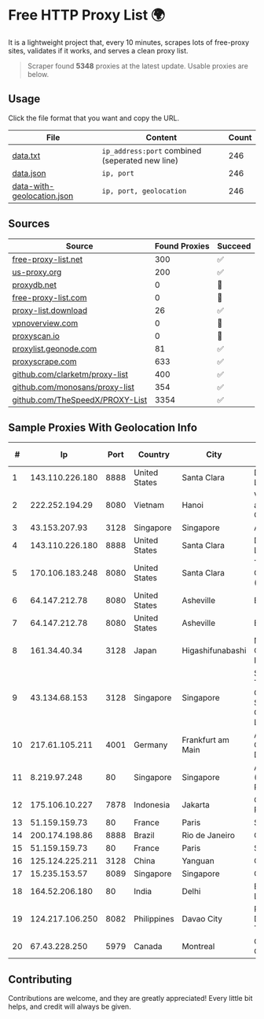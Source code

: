 
# Free HTTP Proxy List 🌍

It is a lightweight project that, every 10 minutes, scrapes lots of free-proxy sites, validates if it works, and serves a clean proxy list.


> Scraper found **5348** proxies at the latest update. Usable proxies are below.

## Usage

Click the file format that you want and copy the URL.


|File|Content|Count|
|----|-------|-----|
|[data.txt](https://raw.githubusercontent.com/themiralay/Proxy-List-World/master/data.txt)|`ip_address:port` combined (seperated new line)|246|
|[data.json](https://raw.githubusercontent.com/themiralay/Proxy-List-World/master/data.json)|`ip, port`|246|
|[data-with-geolocation.json](https://raw.githubusercontent.com/themiralay/Proxy-List-World/master/data-with-geolocation.json)|`ip, port, geolocation`|246|

## Sources

|Source|Found Proxies|Succeed|
|------|-------------|-------|
|[free-proxy-list.net](https://free-proxy-list.net)|300|✅|
|[us-proxy.org](https://www.us-proxy.org)|200|✅|
|[proxydb.net](http://proxydb.net)|0|🚫|
|[free-proxy-list.com](https://free-proxy-list.com/?page=&port=&type%5B%5D=http&type%5B%5D=https&up_time=0&search=Search)|0|🚫|
|[proxy-list.download](https://www.proxy-list.download/HTTP)|26|✅|
|[vpnoverview.com](https://vpnoverview.com/privacy/anonymous-browsing/free-proxy-servers)|0|🚫|
|[proxyscan.io](https://www.proxyscan.io)|0|🚫|
|[proxylist.geonode.com](https://proxylist.geonode.com/api/proxy-list?limit=300&page=1&sort_by=lastChecked&sort_type=desc&protocols=http,https)|81|✅|
|[proxyscrape.com](https://api.proxyscrape.com/v2/?request=displayproxies&protocol=http&timeout=10000&country=all&ssl=all&anonymity=all)|633|✅|
|[github.com/clarketm/proxy-list](https://raw.githubusercontent.com/clarketm/proxy-list/master/proxy-list-raw.txt)|400|✅|
|[github.com/monosans/proxy-list](https://raw.githubusercontent.com/monosans/proxy-list/main/proxies/http.txt)|354|✅|
|[github.com/TheSpeedX/PROXY-List](https://raw.githubusercontent.com/TheSpeedX/PROXY-List/master/http.txt)|3354|✅|


## Sample Proxies With Geolocation Info

|#|Ip|Port|Country|City|Internet Service Provider|
|-|--|----|-------|----|-------------------------|
|1|143.110.226.180|8888|United States|Santa Clara|DigitalOcean, LLC|
|2|222.252.194.29|8080|Vietnam|Hanoi|VietNam Post and Telecom Corporation|
|3|43.153.207.93|3128|Singapore|Singapore|Aceville Pte.ltd|
|4|143.110.226.180|8888|United States|Santa Clara|DigitalOcean, LLC|
|5|170.106.183.248|8080|United States|Santa Clara|Tencent Cloud Computing (Beijing) Co|
|6|64.147.212.78|8080|United States|Asheville|ERC Broadband|
|7|64.147.212.78|8080|United States|Asheville|ERC Broadband|
|8|161.34.40.34|3128|Japan|Higashifunabashi|NTT PC Communications, Inc.|
|9|43.134.68.153|3128|Singapore|Singapore|Shenzhen Tencent Computer Systems Company Limited|
|10|217.61.105.211|4001|Germany|Frankfurt am Main|Aruba GmbH Cloud Network DC05|
|11|8.219.97.248|80|Singapore|Singapore|Alibaba Cloud (Singapore) Private Limited|
|12|175.106.10.227|7878|Indonesia|Jakarta|Quantum Dist POP GC|
|13|51.159.159.73|80|France|Paris|SCALEWAY|
|14|200.174.198.86|8888|Brazil|Rio de Janeiro|Claro S.A|
|15|51.159.159.73|80|France|Paris|SCALEWAY|
|16|125.124.225.211|3128|China|Yanguan|Chinanet|
|17|15.235.153.57|8089|Singapore|Singapore|OVH Hosting|
|18|164.52.206.180|80|India|Delhi|E2E Networks Limited|
|19|124.217.106.250|8082|Philippines|Davao City|Philippine Long Distance Telephone Co.|
|20|67.43.228.250|5979|Canada|Montreal|GloboTech Communications|



## Contributing

Contributions are welcome, and they are greatly appreciated! Every
little bit helps, and credit will always be given.


